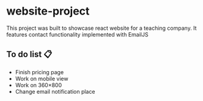 # website-project

This project was built to showcase react website for a teaching company. It features contact functionality implemented with EmailJS

## To do list 📋

- Finish pricing page
- Work on mobile view
- Work on 360×800
- Change email notification place
